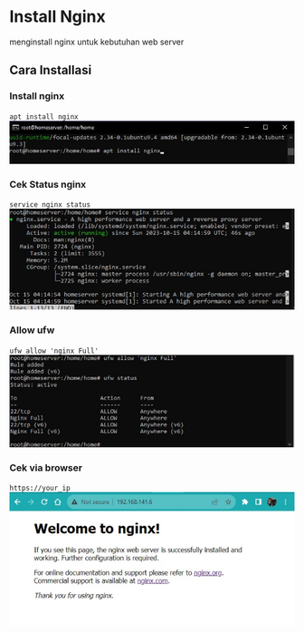 # Install Nginx
menginstall nginx untuk kebutuhan web server

## Cara Installasi

### Install nginx
<code>apt install nginx</code>
![satu](img/nginx/1.jpg)

### Cek Status nginx
<code>service nginx status</code>
![dua](img/nginx/2.jpg)

### Allow ufw
<code>ufw allow 'nginx Full'</code>
![tiga](img/nginx/3.jpg)

### Cek via browser
<code>https://your_ip</code>
![empat](img/nginx/4.jpg)